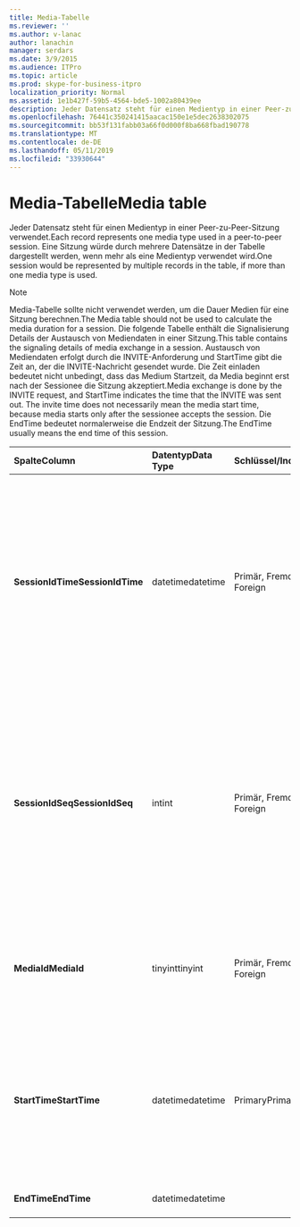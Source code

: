 ```yaml
---
title: Media-Tabelle
ms.reviewer: ''
ms.author: v-lanac
author: lanachin
manager: serdars
ms.date: 3/9/2015
ms.audience: ITPro
ms.topic: article
ms.prod: skype-for-business-itpro
localization_priority: Normal
ms.assetid: 1e1b427f-59b5-4564-bde5-1002a80439ee
description: Jeder Datensatz steht für einen Medientyp in einer Peer-zu-Peer-Sitzung verwendet. Eine Sitzung würde durch mehrere Datensätze in der Tabelle dargestellt werden, wenn mehr als eine Medientyp verwendet wird.
ms.openlocfilehash: 76441c350241415aacac150e1e5dec2638302075
ms.sourcegitcommit: bb53f131fabb03a66f0d000f8ba668fbad190778
ms.translationtype: MT
ms.contentlocale: de-DE
ms.lasthandoff: 05/11/2019
ms.locfileid: "33930644"
---
```

# <a name="media-table"></a><span data-ttu-id="d8b11-104">Media-Tabelle</span><span class="sxs-lookup"><span data-stu-id="d8b11-104">Media table</span></span>
 
<span data-ttu-id="d8b11-105">Jeder Datensatz steht für einen Medientyp in einer Peer-zu-Peer-Sitzung verwendet.</span><span class="sxs-lookup"><span data-stu-id="d8b11-105">Each record represents one media type used in a peer-to-peer session.</span></span> <span data-ttu-id="d8b11-106">Eine Sitzung würde durch mehrere Datensätze in der Tabelle dargestellt werden, wenn mehr als eine Medientyp verwendet wird.</span><span class="sxs-lookup"><span data-stu-id="d8b11-106">One session would be represented by multiple records in the table, if more than one media type is used.</span></span>
  
> [!NOTE]
> <span data-ttu-id="d8b11-107">Media-Tabelle sollte nicht verwendet werden, um die Dauer Medien für eine Sitzung berechnen.</span><span class="sxs-lookup"><span data-stu-id="d8b11-107">The Media table should not be used to calculate the media duration for a session.</span></span> <span data-ttu-id="d8b11-108">Die folgende Tabelle enthält die Signalisierung Details der Austausch von Mediendaten in einer Sitzung.</span><span class="sxs-lookup"><span data-stu-id="d8b11-108">This table contains the signaling details of media exchange in a session.</span></span> <span data-ttu-id="d8b11-109">Austausch von Mediendaten erfolgt durch die INVITE-Anforderung und StartTime gibt die Zeit an, der die INVITE-Nachricht gesendet wurde. Die Zeit einladen bedeutet nicht unbedingt, dass das Medium Startzeit, da Media beginnt erst nach der Sessionee die Sitzung akzeptiert.</span><span class="sxs-lookup"><span data-stu-id="d8b11-109">Media exchange is done by the INVITE request, and StartTime indicates the time that the INVITE was sent out. The invite time does not necessarily mean the media start time, because media starts only after the sessionee accepts the session.</span></span> <span data-ttu-id="d8b11-110">Die EndTime bedeutet normalerweise die Endzeit der Sitzung.</span><span class="sxs-lookup"><span data-stu-id="d8b11-110">The EndTime usually means the end time of this session.</span></span> 
  
|<span data-ttu-id="d8b11-111">**Spalte**</span><span class="sxs-lookup"><span data-stu-id="d8b11-111">**Column**</span></span>|<span data-ttu-id="d8b11-112">**Datentyp**</span><span class="sxs-lookup"><span data-stu-id="d8b11-112">**Data Type**</span></span>|<span data-ttu-id="d8b11-113">**Schlüssel/Index**</span><span class="sxs-lookup"><span data-stu-id="d8b11-113">**Key/Index**</span></span>|<span data-ttu-id="d8b11-114">**Details**</span><span class="sxs-lookup"><span data-stu-id="d8b11-114">**Details**</span></span>|
|:-----|:-----|:-----|:-----|
|<span data-ttu-id="d8b11-115">**SessionIdTime**</span><span class="sxs-lookup"><span data-stu-id="d8b11-115">**SessionIdTime**</span></span> <br/> |<span data-ttu-id="d8b11-116">datetime</span><span class="sxs-lookup"><span data-stu-id="d8b11-116">datetime</span></span>  <br/> |<span data-ttu-id="d8b11-117">Primär, Fremd</span><span class="sxs-lookup"><span data-stu-id="d8b11-117">Primary, Foreign</span></span>  <br/> |<span data-ttu-id="d8b11-118">Zeitpunkt der sitzungsanforderung.</span><span class="sxs-lookup"><span data-stu-id="d8b11-118">Time of session request.</span></span> <span data-ttu-id="d8b11-119">Zusammen mit **SessionIdSeq** verwendet zur eindeutigen Identifizierung eine Sitzung.</span><span class="sxs-lookup"><span data-stu-id="d8b11-119">Used in conjunction with **SessionIdSeq** to uniquely identify a session.</span></span> <span data-ttu-id="d8b11-120">Finden Sie unter der [Dialogs-Tabelle in Skype für Business Server 2015](dialogs.md) Weitere Informationen.</span><span class="sxs-lookup"><span data-stu-id="d8b11-120">See the [Dialogs table in Skype for Business Server 2015](dialogs.md) for more information.</span></span> <br/> |
|<span data-ttu-id="d8b11-121">**SessionIdSeq**</span><span class="sxs-lookup"><span data-stu-id="d8b11-121">**SessionIdSeq**</span></span> <br/> |<span data-ttu-id="d8b11-122">int</span><span class="sxs-lookup"><span data-stu-id="d8b11-122">int</span></span>  <br/> |<span data-ttu-id="d8b11-123">Primär, Fremd</span><span class="sxs-lookup"><span data-stu-id="d8b11-123">Primary, Foreign</span></span>  <br/> |<span data-ttu-id="d8b11-124">ID-Nummer, um die Sitzung zu identifizieren.</span><span class="sxs-lookup"><span data-stu-id="d8b11-124">ID number to identify the session.</span></span> <span data-ttu-id="d8b11-125">In Verbindung mit **SessionIdTime** verwendet, um eine Sitzung eindeutig zu identifizieren.</span><span class="sxs-lookup"><span data-stu-id="d8b11-125">Used in conjunction with **SessionIdTime** to uniquely identify a session.</span></span> <span data-ttu-id="d8b11-126">Finden Sie unter der [Dialogs-Tabelle in Skype für Business Server 2015](dialogs.md) Weitere Informationen.</span><span class="sxs-lookup"><span data-stu-id="d8b11-126">See the [Dialogs table in Skype for Business Server 2015](dialogs.md) for more information.</span></span> <br/> |
|<span data-ttu-id="d8b11-127">**MediaId**</span><span class="sxs-lookup"><span data-stu-id="d8b11-127">**MediaId**</span></span> <br/> |<span data-ttu-id="d8b11-128">tinyint</span><span class="sxs-lookup"><span data-stu-id="d8b11-128">tinyint</span></span>  <br/> |<span data-ttu-id="d8b11-129">Primär, Fremd</span><span class="sxs-lookup"><span data-stu-id="d8b11-129">Primary, Foreign</span></span>  <br/> |<span data-ttu-id="d8b11-130">Eindeutige Zahl, die diesem Medientyp identifiziert.</span><span class="sxs-lookup"><span data-stu-id="d8b11-130">Unique number identifying this media type.</span></span> <span data-ttu-id="d8b11-131">Finden Sie weitere Informationen die [MediaList-Tabelle](medialist.md) .</span><span class="sxs-lookup"><span data-stu-id="d8b11-131">See the [MediaList table](medialist.md) for more information.</span></span> <br/> |
|<span data-ttu-id="d8b11-132">**StartTime**</span><span class="sxs-lookup"><span data-stu-id="d8b11-132">**StartTime**</span></span> <br/> |<span data-ttu-id="d8b11-133">datetime</span><span class="sxs-lookup"><span data-stu-id="d8b11-133">datetime</span></span>  <br/> |<span data-ttu-id="d8b11-134">Primary</span><span class="sxs-lookup"><span data-stu-id="d8b11-134">Primary</span></span>  <br/> |<span data-ttu-id="d8b11-135">Hierbei handelt es sich um die Zeit, die eine Media-Anforderung gesendet wurde, nicht die tatsächlichen Medien zu starten.</span><span class="sxs-lookup"><span data-stu-id="d8b11-135">This is the time that a media request was sent out, not the real media start time.</span></span> <span data-ttu-id="d8b11-136">**StartTime** enthält die Dauer der Sitzung.</span><span class="sxs-lookup"><span data-stu-id="d8b11-136">**StartTime** includes the session setup time.</span></span> <br/> |
|<span data-ttu-id="d8b11-137">**EndTime**</span><span class="sxs-lookup"><span data-stu-id="d8b11-137">**EndTime**</span></span> <br/> |<span data-ttu-id="d8b11-138">datetime</span><span class="sxs-lookup"><span data-stu-id="d8b11-138">datetime</span></span>  <br/> ||<span data-ttu-id="d8b11-139">Dies ist die Endzeit der Sitzung.</span><span class="sxs-lookup"><span data-stu-id="d8b11-139">This is the end time of the session.</span></span>  <br/> |
   

